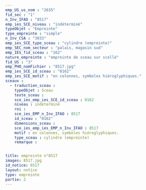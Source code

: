 ```yaml
---
emp_US_us_nom : "2635"
fid_sec : "1"
n_Inv_IFAO : "8517"
emp_ies_SCE_niveau : "indéterminé"
typeObjet : "Empreinte"
type_empreinte : "simple"
n_Inv_CSA : "3033"
emp_ies_SCE_type_sceau : "cylindre (empreinte)"
emp_SEC_nom_secteur : "palais, magasin sud"
emp_IES_fid_sceau : "162"
nature_empreinte : "empreinte de sceau sur scellé"
fid_US : "3"
emp_PHO_nomFichier : "8517.jpg"
emp_ies_SCE_id_sceau : "0162"
emp_ies_SCE_motif : "en colonnes, symboles hiéroglyphiques."
sceaux :
  - traduction_sceau : 
    typeObjet : Sceau
    texte_sceau : 
    sce_ies_emp_ies_SCE_id_sceau : 0162
    niveau : indéterminé
    roi : 
    sce_ies_EMP_n_Inv_IFAO : 8517
    id_sceau : "0162"
    dimensions_sceau : 
    sce_ies_emp_ies_EMP_n_Inv_IFAO : 8517
    motif : en colonnes, symboles hiéroglyphiques.
    type_sceau : cylindre (empreinte)
    remarque : 


title: empreinte n°8517
images: 8517.jpg
id_notice: 8517
layout: notice
type: empreinte
partie: 2
---
```

